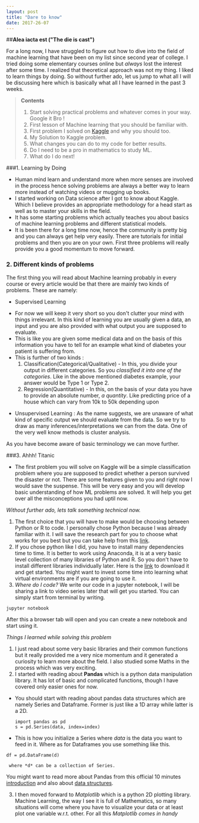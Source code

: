 ```yaml
---
layout: post
title: "Dare to know"
date: 2017-26-07
---
```



##**Alea iacta est ("The die is cast")**

For a long now, I have struggled to figure out how to dive into the field of machine learning that have been on my list since second year of college. I tried doing some elementary courses online but *always* lost the interest after some time. 
I realized that theoretical approach was not my thing. I liked to learn things by doing. So without further ado, let us jump to what all I will be discussing here which is basically what all I have learned in the past 3 weeks.  

> **Contents**
>1. Start solving practical problems and whatever comes in your way. Google it Bro !
>2. First lesson of Machine learning that you should be familiar with.
>3. First problem I solved on [Kaggle](https://www.kaggle.com/c/titanic) and why you should too.     
>4. My Solution to Kaggle problem.
>5. What changes you can do to my code for better results.
>6. Do I need to be a pro in mathematics to study ML.
>7. What do I do next!

###1. Learning by Doing

 + Human mind learn and understand more when more senses are involved in the process hence solving problems are always a better way to learn more instead of watching videos or mugging up books. 
 + I started working on Data science after I got to know about Kaggle. Which I believe provides an appropriate methodology for a head start as well as to master your skills in the field. 
 + It has some starting problems which actually teaches you about basics of machine learning problems and different statistical models.
 + It is been there for a long time now, hence the community is pretty big and you can always get help very easily. There are tutorials for initial problems and then you are on your own. First three problems will really provide you a good momentum to move forward.
 
### 2. Different kinds of problems

The first thing you will read about Machine learning probably in every course or every article would be that there are mainly two kinds of problems. These are namely:

  -  Supervised Learning  
   + For now we will keep it very short so you don't clutter your mind with things irrelevant. In this kind of learning you are usually given a data, an input and you are also provided with what output you are supposed to evaluate. 
   + This is like you are given some medical data and on the basis of this information you have to tell for an example what kind of diabetes your patient is suffering from.
   + This is further of two kinds :
      1. Classification(Categorical/Qualitative) - In this, you divide your output in different categories. So you *classified it into one of the categories*. Like in the above mentioned diabetes example, your answer would be Type 1 or Type 2.
      2. Regression(Quantitative) - In this, on the basis of your data you have to provide an absolute number, *a quantity*. Like predicting price of a house which can vary from 10k to 50k depending upon     
      
    
  
  - Unsupervised Learning : As the name suggests, we are unaware of what kind of specific output we should evaluate from the data. So we try to draw as many inferences/interpretations we can from the data. One of the very well know methods is cluster analysis.

As you have become aware of basic terminology we can move further.

###3. Ahhh!  Titanic
 + The first problem you will solve on Kaggle will be a simple classification problem where you are supposed to predict whether a person survived the  disaster or not. There are some features given to you and right now I would save the suspense. 
This will be very easy and you will develop basic understanding of how ML problems are solved. It will help you get over all the misconceptions you had uptil now. 

*Without further ado, lets talk something technical now.* 

1. The first choice that you will have to make would be choosing between Python or R to code. I personally chose Python because I was already familiar with it. I will save the research part for you to choose what works for you best but you can take help from this [link](https://www.quora.com/Which-is-better-for-data-analysis-R-or-Python).
2.  If you chose python like I did, you have to install many dependencies time to time. It is better to work using Anaconda, it is at a very basic level collection of many libraries of Python and R. So you don't have to install different libraries individually later. Here is the [link](https://www.continuum.io/downloads) to download it and get started. You might want to invest some time into learning what virtual environments are if you are going to use it. 
3. *Where do I code?* 
We write our code in a jupyter notebook, I will be sharing a link to video series later  that will get you started. You can simply start from terminal by writing. 
```
jupyter notebook
```
After this a browser tab will open and you can create a new notebook and start using it.

*Things I learned while solving this problem*

 1. I just read about some very basic libraries and their common functions but it really provided me a very nice momentum and it generated a curiosity to learn more about the field. I also studied some Maths in the process which was very exciting.
 2.  I started with reading about **Pandas** which is a python data manipulation library. It has lot of basic and complicated functions, though I have covered only easier ones for now. 
  + You should start with reading about pandas data structures which are namely Series and Dataframe. Former is just like a 1D array while latter is a 2D. 
 
       ```
	   import pandas as pd
	   s = pd.Series(data, index=index)  
       ```
 + This is how you initialize a Series where *data* is the data you want to feed in it. Where as for Dataframes you use something like this.
  ```
  df = pd.DataFrame(d)
  ```
     where *d* can be a collection of Series.

 You might want to read more about Pandas from this official 10 minutes [introduction](http://pandas.pydata.org/pandas-docs/version/0.15.2/10min.html)  and also about [data structures](https://pandas.pydata.org/pandas-docs/stable/dsintro.html).



 3.  I then moved forward to *Matplotlib* which is a python 2D plotting library. Machine Learning, the way I see it is full of Mathematics, so many situations will come where you have to visualize your data or at least plot one variable w.r.t. other. For all this *Matplotlib comes in handy*
